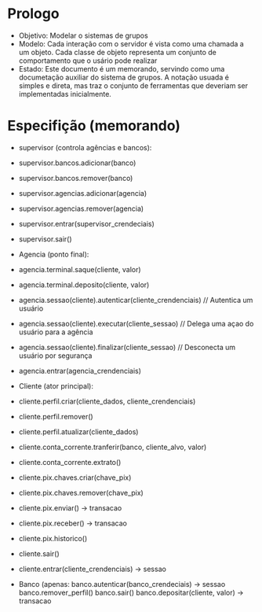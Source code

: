 # Prologo
- Objetivo: Modelar o sistemas de grupos
- Modelo: Cada interação com o servidor é vista como uma chamada a um objeto.  Cada classe de objeto representa um conjunto de comportamento que o usário pode realizar
- Estado: Este documento é um memorando, servindo como uma documetação auxiliar do sistema de grupos. A notação usuada é simples e direta, mas traz o conjunto de ferramentas que deveriam ser implementadas inicialmente.
# Especifição (memorando)
+ supervisor (controla agências e bancos):
- supervisor.bancos.adicionar(banco)
- supervisor.bancos.remover(banco)

- supervisor.agencias.adicionar(agencia)
- supervisor.agencias.remover(agencia)

- supervisor.entrar(supervisor_crendeciais)
- supervisor.sair()

+ Agencia (ponto final):
- agencia.terminal.saque(cliente, valor)
- agencia.terminal.deposito(cliente, valor)

- agencia.sessao(cliente).autenticar(cliente_crendenciais) // Autentica um usuário
- agencia.sessao(cliente).executar(cliente_sessao)  // Delega uma açao do usuário para a agência
- agencia.sessao(cliente).finalizar(cliente_sessao) // Desconecta um usuário por segurança

- agencia.entrar(agencia_crendenciais)

+ Cliente (ator principal):
- cliente.perfil.criar(cliente_dados, cliente_crendenciais)
- cliente.perfil.remover()
- cliente.perfil.atualizar(cliente_dados)

- cliente.conta_corrente.tranferir(banco, cliente_alvo, valor)
- cliente.conta_corrente.extrato()

- cliente.pix.chaves.criar(chave_pix)
- cliente.pix.chaves.remover(chave_pix)

- cliente.pix.enviar() -> transacao
- cliente.pix.receber() -> transacao
- cliente.pix.historico()

- cliente.sair()
- cliente.entrar(cliente_crendenciais) -> sessao

+ Banco (apenas:
banco.autenticar(banco_crendeciais) -> sessao
banco.remover_perfil()
banco.sair()
banco.depositar(cliente, valor) -> transacao


